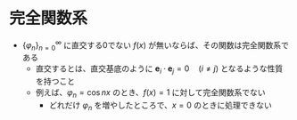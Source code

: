 # 完全関数系

- $\{\varphi_n\}_{n=0}^\infty$ に直交する0でない $f(x)$ が無いならば、その関数は完全関数系である
  - 直交するとは、直交基底のように $\boldsymbol{e}_i \cdot \boldsymbol{e}_j = 0 \quad (i \neq j)$ となるような性質を持つこと
  - 例えば、$\varphi_n = \cos nx$ のとき、$f(x) = 1$ に対して完全関数系でない
    - どれだけ $\varphi_n$ を増やしたところで、$x = 0$ のときに処理できない
